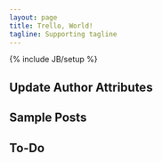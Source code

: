 ```yaml
---
layout: page
title: Trello, World!
tagline: Supporting tagline
---
```

{% include JB/setup %}

## Update Author Attributes
    
## Sample Posts

## To-Do


